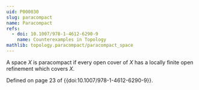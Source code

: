 ```yaml
---
uid: P000030
slug: paracompact
name: Paracompact
refs:
  - doi: 10.1007/978-1-4612-6290-9
    name: Counterexamples in Topology
mathlib: topology.paracompact/paracompact_space
---
```

A space $X$ is paracompact if every open cover of $X$ has a locally finite open refinement which covers $X$.

Defined on page 23 of {{doi:10.1007/978-1-4612-6290-9}}.
